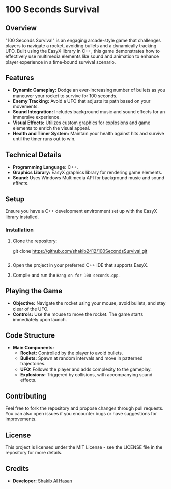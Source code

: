 # 100 Seconds Survival

## Overview
"100 Seconds Survival" is an engaging arcade-style game that challenges players to navigate a rocket, avoiding bullets and a dynamically tracking UFO. Built using the EasyX library in C++, this game demonstrates how to effectively use multimedia elements like sound and animation to enhance player experience in a time-bound survival scenario.

## Features
- **Dynamic Gameplay:** Dodge an ever-increasing number of bullets as you maneuver your rocket to survive for 100 seconds.
- **Enemy Tracking:** Avoid a UFO that adjusts its path based on your movements.
- **Sound Integration:** Includes background music and sound effects for an immersive experience.
- **Visual Effects:** Utilizes custom graphics for explosions and game elements to enrich the visual appeal.
- **Health and Timer System:** Maintain your health against hits and survive until the timer runs out to win.

## Technical Details
- **Programming Language:** C++.
- **Graphics Library:** EasyX graphics library for rendering game elements.
- **Sound:** Uses Windows Multimedia API for background music and sound effects.

## Setup
Ensure you have a C++ development environment set up with the EasyX library installed.

### Installation
1. Clone the repository:
   
   git clone https://github.com/shakib2412/100SecondsSurvival.git
   ```
2. Open the project in your preferred C++ IDE that supports EasyX.
3. Compile and run the `Hang on for 100 seconds.cpp`.

## Playing the Game
- **Objective:** Navigate the rocket using your mouse, avoid bullets, and stay clear of the UFO.
- **Controls:** Use the mouse to move the rocket. The game starts immediately upon launch.

## Code Structure
- **Main Components:**
  - **Rocket:** Controlled by the player to avoid bullets.
  - **Bullets:** Spawn at random intervals and move in patterned trajectories.
  - **UFO:** Follows the player and adds complexity to the gameplay.
  - **Explosions:** Triggered by collisions, with accompanying sound effects.

## Contributing
Feel free to fork the repository and propose changes through pull requests. You can also open issues if you encounter bugs or have suggestions for improvements.

## License
This project is licensed under the MIT License - see the LICENSE file in the repository for more details.

## Credits
- **Developer:** [Shakib Al Hasan](https://github.com/shakib2412)
